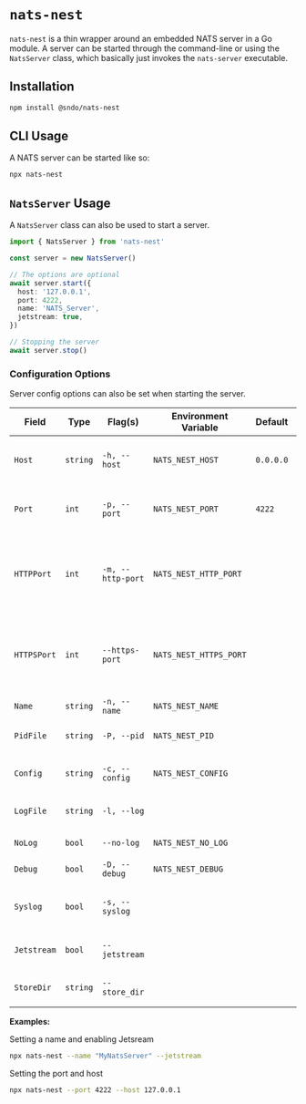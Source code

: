 # `nats-nest`

`nats-nest` is a thin wrapper around an embedded NATS server in a Go module. A server can be started through the command-line or using the `NatsServer` class, which basically just invokes the `nats-server` executable.

## Installation

```bash
npm install @sndo/nats-nest
```

## CLI Usage

A NATS server can be started like so:

```bash
npx nats-nest
```

## `NatsServer` Usage

A `NatsServer` class can also be used to start a server.

```typescript
import { NatsServer } from 'nats-nest'

const server = new NatsServer()

// The options are optional
await server.start({
  host: '127.0.0.1',
  port: 4222,
  name: 'NATS_Server',
  jetstream: true,
})

// Stopping the server
await server.stop()
```

### Configuration Options

Server config options can also be set when starting the server.

| Field       | Type     | Flag(s)           | Environment Variable   | Default   | Help                                                              |
| ----------- | -------- | ----------------- | ---------------------- | --------- | ----------------------------------------------------------------- |
| `Host`      | `string` | `-h, --host`      | `NATS_NEST_HOST`       | `0.0.0.0` | Host on which the NATS server will listen                         |
| `Port`      | `int`    | `-p, --port`      | `NATS_NEST_PORT`       | `4222`    | Port on which the NATS server will listen                         |
| `HTTPPort`  | `int`    | `-m, --http-port` | `NATS_NEST_HTTP_PORT`  |           | HTTP port for monitoring dashboard (exclusive of `--https-port`)  |
| `HTTPSPort` | `int`    | `--https-port`    | `NATS_NEST_HTTPS_PORT` |           | HTTPS port for monitoring dashboard (exclusive of `--httpx-port`) |
| `Name`      | `string` | `-n, --name`      | `NATS_NEST_NAME`       |           | Server name                                                       |
| `PidFile`   | `string` | `-P, --pid`       | `NATS_NEST_PID`        |           | File to write the server's PID                                    |
| `Config`    | `string` | `-c, --config`    | `NATS_NEST_CONFIG`     |           | Path to configuration file                                        |
| `LogFile`   | `string` | `-l, --log`       |                        |           | File to redirect log output                                       |
| `NoLog`     | `bool`   | `--no-log`        | `NATS_NEST_NO_LOG`     |           | Disable logging                                                   |
| `Debug`     | `bool`   | `-D, --debug`     | `NATS_NEST_DEBUG`      |           | Enable debug mode                                                 |
| `Syslog`    | `bool`   | `-s, --syslog`    |                        |           | Log to syslog or windows event log                                |
| `Jetstream` | `bool`   | `--jetstream`     |                        |           | Enable JetStream functionality                                    |
| `StoreDir`  | `string` | `--store_dir`     |                        |           | Set the storage directory                                         |

**Examples:**

Setting a name and enabling Jetsream

```bash
npx nats-nest --name "MyNatsServer" --jetstream
```

Setting the port and host

```bash
npx nats-nest --port 4222 --host 127.0.0.1
```
